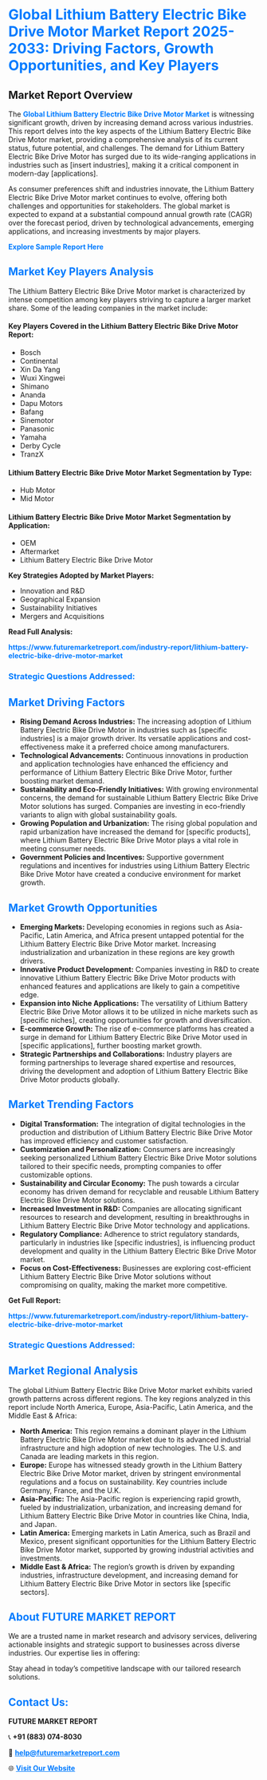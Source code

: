 <h1 style="color: #007BFF;">Global Lithium Battery Electric Bike Drive Motor Market Report 2025-2033: Driving Factors, Growth Opportunities, and Key Players</h1>

<section id="overview">
<h2>Market Report Overview</h2>
<p>The <a href="https://www.futuremarketreport.com/industry-report/lithium-battery-electric-bike-drive-motor-market" style="color: #007BFF; text-decoration: none;"><strong>Global Lithium Battery Electric Bike Drive Motor Market</strong></a> is witnessing significant growth, driven by increasing demand across various industries. This report delves into the key aspects of the Lithium Battery Electric Bike Drive Motor market, providing a comprehensive analysis of its current status, future potential, and challenges. The demand for Lithium Battery Electric Bike Drive Motor has surged due to its wide-ranging applications in industries such as [insert industries], making it a critical component in modern-day [applications].</p>
<p>As consumer preferences shift and industries innovate, the Lithium Battery Electric Bike Drive Motor market continues to evolve, offering both challenges and opportunities for stakeholders. The global market is expected to expand at a substantial compound annual growth rate (CAGR) over the forecast period, driven by technological advancements, emerging applications, and increasing investments by major players.</p>
</section>

<section id="overview">
<p><a href="https://www.futuremarketreport.com/request-sample/reportId=116460" style="color: #007BFF; text-decoration: none;"><strong>Explore Sample Report Here</strong></a></p>
</section>

<section id="key-players">
<h2 style="color: #007BFF;">Market Key Players Analysis</h2>
<p>The Lithium Battery Electric Bike Drive Motor market is characterized by intense competition among key players striving to capture a larger market share. Some of the leading companies in the market include:</p>
<h4>Key Players Covered in the Lithium Battery Electric Bike Drive Motor Report:</h4>
<ul><li>Bosch</li><li>Continental</li><li>Xin Da Yang</li><li>Wuxi Xingwei</li><li>Shimano</li><li>Ananda</li><li>Dapu Motors</li><li>Bafang</li><li>Sinemotor</li><li>Panasonic</li><li>Yamaha</li><li>Derby Cycle</li><li>TranzX</li></ul>
<h4>Lithium Battery Electric Bike Drive Motor Market Segmentation by Type:</h4>
<ul><li>Hub Motor</li><li>Mid Motor</li></ul>

<h4>Lithium Battery Electric Bike Drive Motor Market Segmentation by Application:</h4>
<ul><li>OEM</li><li>Aftermarket</li><li>Lithium Battery Electric Bike Drive Motor</li></ul>
<p><strong>Key Strategies Adopted by Market Players:</strong></p>
<ul>
<li>Innovation and R&D</li>
<li>Geographical Expansion</li>
<li>Sustainability Initiatives</li>
<li>Mergers and Acquisitions</li>
</ul>
</section>

<section>
<p><strong>Read Full Analysis: </strong></p><a href="https://www.futuremarketreport.com/industry-report/lithium-battery-electric-bike-drive-motor-market" style="color: #007BFF; text-decoration: none;"><strong>https://www.futuremarketreport.com/industry-report/lithium-battery-electric-bike-drive-motor-market</strong></a>
<h3 style="color: #007BFF;">Strategic Questions Addressed:</h3>
</section>

<section id="driving-factors">
<h2 style="color: #007BFF;">Market Driving Factors</h2>
<ul>
<li><strong>Rising Demand Across Industries:</strong> The increasing adoption of Lithium Battery Electric Bike Drive Motor in industries such as [specific industries] is a major growth driver. Its versatile applications and cost-effectiveness make it a preferred choice among manufacturers.</li>
<li><strong>Technological Advancements:</strong> Continuous innovations in production and application technologies have enhanced the efficiency and performance of Lithium Battery Electric Bike Drive Motor, further boosting market demand.</li>
<li><strong>Sustainability and Eco-Friendly Initiatives:</strong> With growing environmental concerns, the demand for sustainable Lithium Battery Electric Bike Drive Motor solutions has surged. Companies are investing in eco-friendly variants to align with global sustainability goals.</li>
<li><strong>Growing Population and Urbanization:</strong> The rising global population and rapid urbanization have increased the demand for [specific products], where Lithium Battery Electric Bike Drive Motor plays a vital role in meeting consumer needs.</li>
<li><strong>Government Policies and Incentives:</strong> Supportive government regulations and incentives for industries using Lithium Battery Electric Bike Drive Motor have created a conducive environment for market growth.</li>
</ul>
</section>

<section id="growth-opportunities">
<h2 style="color: #007BFF;">Market Growth Opportunities</h2>
<ul>
<li><strong>Emerging Markets:</strong> Developing economies in regions such as Asia-Pacific, Latin America, and Africa present untapped potential for the Lithium Battery Electric Bike Drive Motor market. Increasing industrialization and urbanization in these regions are key growth drivers.</li>
<li><strong>Innovative Product Development:</strong> Companies investing in R&D to create innovative Lithium Battery Electric Bike Drive Motor products with enhanced features and applications are likely to gain a competitive edge.</li>
<li><strong>Expansion into Niche Applications:</strong> The versatility of Lithium Battery Electric Bike Drive Motor allows it to be utilized in niche markets such as [specific niches], creating opportunities for growth and diversification.</li>
<li><strong>E-commerce Growth:</strong> The rise of e-commerce platforms has created a surge in demand for Lithium Battery Electric Bike Drive Motor used in [specific applications], further boosting market growth.</li>
<li><strong>Strategic Partnerships and Collaborations:</strong> Industry players are forming partnerships to leverage shared expertise and resources, driving the development and adoption of Lithium Battery Electric Bike Drive Motor products globally.</li>
</ul>
</section>

<section id="trending-factors">
<h2 style="color: #007BFF;">Market Trending Factors</h2>
<ul>
<li><strong>Digital Transformation:</strong> The integration of digital technologies in the production and distribution of Lithium Battery Electric Bike Drive Motor has improved efficiency and customer satisfaction.</li>
<li><strong>Customization and Personalization:</strong> Consumers are increasingly seeking personalized Lithium Battery Electric Bike Drive Motor solutions tailored to their specific needs, prompting companies to offer customizable options.</li>
<li><strong>Sustainability and Circular Economy:</strong> The push towards a circular economy has driven demand for recyclable and reusable Lithium Battery Electric Bike Drive Motor solutions.</li>
<li><strong>Increased Investment in R&D:</strong> Companies are allocating significant resources to research and development, resulting in breakthroughs in Lithium Battery Electric Bike Drive Motor technology and applications.</li>
<li><strong>Regulatory Compliance:</strong> Adherence to strict regulatory standards, particularly in industries like [specific industries], is influencing product development and quality in the Lithium Battery Electric Bike Drive Motor market.</li>
<li><strong>Focus on Cost-Effectiveness:</strong> Businesses are exploring cost-efficient Lithium Battery Electric Bike Drive Motor solutions without compromising on quality, making the market more competitive.</li>
</ul>
</section>

<section>
<p><strong>Get Full Report: </strong></p><a href="https://www.futuremarketreport.com/industry-report/lithium-battery-electric-bike-drive-motor-market" style="color: #007BFF; text-decoration: none;"><strong>https://www.futuremarketreport.com/industry-report/lithium-battery-electric-bike-drive-motor-market</strong></a>
<h3 style="color: #007BFF;">Strategic Questions Addressed:</h3>
</section>


<section id="regional-analysis">
<h2 style="color: #007BFF;">Market Regional Analysis</h2>
<p>The global Lithium Battery Electric Bike Drive Motor market exhibits varied growth patterns across different regions. The key regions analyzed in this report include North America, Europe, Asia-Pacific, Latin America, and the Middle East & Africa:</p>
<ul>
<li><strong>North America:</strong> This region remains a dominant player in the Lithium Battery Electric Bike Drive Motor market due to its advanced industrial infrastructure and high adoption of new technologies. The U.S. and Canada are leading markets in this region.</li>
<li><strong>Europe:</strong> Europe has witnessed steady growth in the Lithium Battery Electric Bike Drive Motor market, driven by stringent environmental regulations and a focus on sustainability. Key countries include Germany, France, and the U.K.</li>
<li><strong>Asia-Pacific:</strong> The Asia-Pacific region is experiencing rapid growth, fueled by industrialization, urbanization, and increasing demand for Lithium Battery Electric Bike Drive Motor in countries like China, India, and Japan.</li>
<li><strong>Latin America:</strong> Emerging markets in Latin America, such as Brazil and Mexico, present significant opportunities for the Lithium Battery Electric Bike Drive Motor market, supported by growing industrial activities and investments.</li>
<li><strong>Middle East & Africa:</strong> The region’s growth is driven by expanding industries, infrastructure development, and increasing demand for Lithium Battery Electric Bike Drive Motor in sectors like [specific sectors].</li>
</ul>
</section>

<footer>
<h2 style="color: #007BFF;">About FUTURE MARKET REPORT</h2>
<p>We are a trusted name in market research and advisory services, delivering actionable insights and strategic support to businesses across diverse industries. Our expertise lies in offering:</p>

<p>Stay ahead in today’s competitive landscape with our tailored research solutions.</p>

<h2 style="color: #007BFF;">Contact Us:</h2>
<p><strong>FUTURE MARKET REPORT</strong></p>
<p>📞 <strong>+91 (883) 074-8030</strong></p>
<p>📧 <strong><a href="mailto:help@futuremarketreport.com" style="color: #007BFF;">help@futuremarketreport.com</a></strong></p>
<p>🌐 <strong><a href="https://www.futuremarketreport.com/" style="color: #007BFF;">Visit Our Website</a></strong></p>
</footer>
